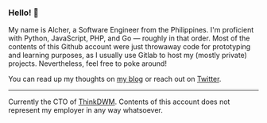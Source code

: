 ### Hello! 👋

<!--
**alchermd/alchermd** is a ✨ _special_ ✨ repository because its `README.md` (this file) appears on your GitHub profile.

Here are some ideas to get you started:

- 🔭 I’m currently working on ...
- 🌱 I’m currently learning ...
- 👯 I’m looking to collaborate on ...
- 🤔 I’m looking for help with ...
- 💬 Ask me about ...
- 📫 How to reach me: ...
- 😄 Pronouns: ...
- ⚡ Fun fact: ...
-->

My name is Alcher, a Software Engineer from the Philippines. I'm proficient with Python, JavaScript, PHP, and Go — roughly in that order. Most of the contents of this Github account were just throwaway code for prototyping and learning purposes, as I usually use Gitlab to host my (mostly private) projects. Nevertheless, feel free to poke around!

You can read up my thoughts on [my blog](https://alcher.dev/) or reach out on [Twitter](https://twitter.com/alchermd).

---

Currently the CTO of [ThinkDWM](https://thinkdwm.com). Contents of this account does not represent my employer in any way whatsoever.

